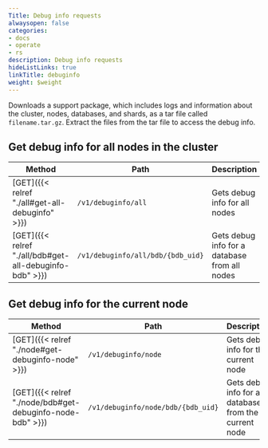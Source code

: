 ```yaml
---
Title: Debug info requests
alwaysopen: false
categories:
- docs
- operate
- rs
description: Debug info requests
hideListLinks: true
linkTitle: debuginfo
weight: $weight
---
```


Downloads a support package, which includes logs and information about the cluster, nodes, databases, and shards, as a tar file called `filename.tar.gz`. Extract the files from the tar file to access the debug info.

## Get debug info for all nodes in the cluster

| Method | Path | Description |
|--------|------|-------------|
| [GET]({{< relref "./all#get-all-debuginfo" >}}) | `/v1/debuginfo/all` | Gets debug info for all nodes |
| [GET]({{< relref "./all/bdb#get-all-debuginfo-bdb" >}}) | `/v1/debuginfo/all/bdb/{bdb_uid}` | Gets debug info for a database from all nodes |

## Get debug info for the current node

| Method | Path | Description |
|--------|------|-------------|
| [GET]({{< relref "./node#get-debuginfo-node" >}}) | `/v1/debuginfo/node` | Gets debug info for the current node |
| [GET]({{< relref "./node/bdb#get-debuginfo-node-bdb" >}}) | `/v1/debuginfo/node/bdb/{bdb_uid}` | Gets debug info for a database from the current node |
